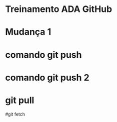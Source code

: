 # Treinamento ADA GitHub

# Mudança 1
# comando git push
# comando git push 2
# git pull
#git fetch
